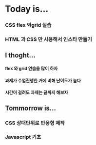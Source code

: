 # Today is...

### CSS flex 와grid 실습
### HTML 과 CSS 만 사용해서 인스타 만들기



## I thoght...

#### flex 와 grid 연습을 많이 하자
#### 과제가 수업진행한 거에 비해 난이도가 높다
#### 시간이 걸려도 과제는 끝까지 해보자


## Tommorrow is...

### CSS 상대단위로 반응형 제작
### Javascript 기초
